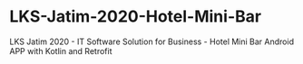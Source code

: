 # LKS-Jatim-2020-Hotel-Mini-Bar
LKS Jatim 2020 - IT Software Solution for Business - Hotel Mini Bar Android APP with Kotlin and Retrofit
